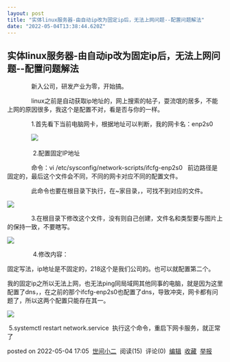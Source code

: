 ```yaml
---
layout: post
title: "实体linux服务器-由自动ip改为固定ip后，无法上网问题--配置问题解法"
date: "2022-05-04T13:38:44.620Z"
---
```

实体linux服务器-由自动ip改为固定ip后，无法上网问题--配置问题解法
--------------------------------------

　　　　新入公司，研发产业为零，开始搞。

　　　　linux之前是自动获取ip地址的，网上搜索的帖子，耍流氓的居多，不能上网的原因很多，我这个是配置不对，看是否与你的一样。

　　　　1.首先看下当前电脑网卡，根据地址可以判断，我的网卡名：enp2s0

　　　　![](https://img2022.cnblogs.com/blog/2309966/202205/2309966-20220504164629909-709237581.png)

 　　　　2.配置固定IP地址

　　　　命令：vi /etc/sysconfig/network-scripts/ifcfg-enp2s0   前边路径是固定的，最后这个文件会不同，不同的网卡对应不同的配置文件。

　　　　此命令也要在根目录下执行，在~家目录，，可找不到对应的文件。

![](https://img2022.cnblogs.com/blog/2309966/202205/2309966-20220504165237280-51264937.png)

　　　　3.在根目录下修改这个文件，没有则自己创建，文件名和类型要与图片上的保持一致，不要瞎写。

![](https://img2022.cnblogs.com/blog/2309966/202205/2309966-20220504165725673-203675736.png)

 　　　　4.修改内容：

固定写法，ip地址是不固定的，218这个是我们公司的。也可以就配置第二个。

我的固定ip之所以无法上网，也无法ping同局域网其他同事的电脑，就是因为这里配置了dns，，在之前的那个ifcfg-enp2s0也配置了dns，导致冲突，网卡都有问题了，所以这两个配置只能存在其一。

![](https://img2022.cnblogs.com/blog/2309966/202205/2309966-20220504165909731-98694318.png)

 5.systemctl restart network.service  执行这个命令，重启下网卡服务，就正常了

posted on 2022-05-04 17:05  [世间小二](https://www.cnblogs.com/liguangwei/)  阅读(15)  评论(0)  [编辑](https://i.cnblogs.com/EditPosts.aspx?postid=16221606)  [收藏](javascript:void(0))  [举报](javascript:void(0))
